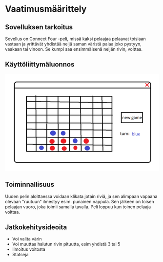 # Vaatimusmäärittely  
## Sovelluksen tarkoitus  
Sovellus on Connect Four -peli, missä kaksi pelaajaa pelaavat toisiaan vastaan ja yrittävät yhdistää neljä saman väristä palaa joko pystyyn, vaakaan tai vinoon. Se kumpi saa ensimmäisenä neljän rivin, voittaa.  
## Käyttöliittymäluonnos  
![](https://github.com/essipe/ohjelmistotekniikka20/blob/master/dokumentointi/kayttoliittymaluonnos.png)
## Toiminnallisuus
Uuden pelin aloittaessa voidaan klikata jotain riviä, ja sen alimpaan vapaana olevaan "ruutuun" ilmestyy esim. punainen nappula. Sen jälkeen on toisen pelaajan vuoro, joka toimii samalla tavalla. Peli loppuu kun toinen pelaaja voittaa.
## Jatkokehitysideoita  
* Voi valita värin  
* Voi muuttaa halutun rivin pituutta, esim yhdistä 3 tai 5
* Ilmoitus voitosta
* Statseja